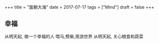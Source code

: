 +++
title = "面朝大海"
date = 2017-07-17
tags = ["Mind"]
draft = false
+++

## 幸福

从明天起,
做一个幸福的人
喂马,劈柴,周游世界
从明天起,
关心粮食和蔬菜
